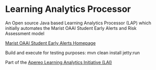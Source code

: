 Learning Analytics Processor
============================
An Open source Java based Learning Analytics Processor (LAP) which initially automates the Marist OAAI Student Early Alerts and Risk Assessment model

[Marist OAAI Student Early Alerts Homepage](https://confluence.sakaiproject.org/x/8aWCB)

Build and execute for testing purposes:
mvn clean install jetty:run

Part of the [Apereo Learning Analytics Initiative (LAI)](https://confluence.sakaiproject.org/display/LAI)
